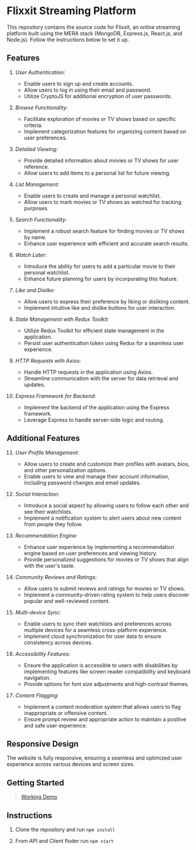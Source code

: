 # Flixxit Streaming Platform

This repository contains the source code for Flixxit, an online streaming platform built using the MERA stack (MongoDB, Express.js, React.js, and Node.js). Follow the instructions below to set it up.

## Features

1. *User Authentication:*
   - Enable users to sign up and create accounts.
   - Allow users to log in using their email and password.
   - Utilize CryptoJS for additional encryption of user passwords.

2. *Browse Functionality:*
   - Facilitate exploration of movies or TV shows based on specific criteria.
   - Implement categorization features for organizing content based on user preferences.

3. *Detailed Viewing:*
   - Provide detailed information about movies or TV shows for user reference.
   - Allow users to add items to a personal list for future viewing.

4. *List Management:*
   - Enable users to create and manage a personal watchlist.
   - Allow users to mark movies or TV shows as watched for tracking purposes.

5. *Search Functionality:*
   - Implement a robust search feature for finding movies or TV shows by name.
   - Enhance user experience with efficient and accurate search results.

6. *Watch Later:*
   - Introduce the ability for users to add a particular movie to their personal watchlist.
   - Enhance future planning for users by incorporating this feature.

7. *Like and Dislike:*
   - Allow users to express their preference by liking or disliking content.
   - Implement intuitive like and dislike buttons for user interaction.

8. *State Management with Redux Toolkit:*
   - Utilize Redux Toolkit for efficient state management in the application.
   - Persist user authentication token using Redux for a seamless user experience.

9. *HTTP Requests with Axios:*
   - Handle HTTP requests in the application using Axios.
   - Streamline communication with the server for data retrieval and updates.

10. *Express Framework for Backend:*
    - Implement the backend of the application using the Express framework.
    - Leverage Express to handle server-side logic and routing.

## Additional Features

11. *User Profile Management:*
    - Allow users to create and customize their profiles with avatars, bios, and other personalization options.
    - Enable users to view and manage their account information, including password changes and email updates.

12. *Social Interaction:*
    - Introduce a social aspect by allowing users to follow each other and see their watchlists.
    - Implement a notification system to alert users about new content from people they follow.

13. *Recommendation Engine:*
    - Enhance user experience by implementing a recommendation engine based on user preferences and viewing history.
    - Provide personalized suggestions for movies or TV shows that align with the user's taste.

14. *Community Reviews and Ratings:*
    - Allow users to submit reviews and ratings for movies or TV shows.
    - Implement a community-driven rating system to help users discover popular and well-reviewed content.

15. *Multi-device Sync:*
    - Enable users to sync their watchlists and preferences across multiple devices for a seamless cross-platform experience.
    - Implement cloud synchronization for user data to ensure consistency across devices.

16. *Accessibility Features:*
    - Ensure the application is accessible to users with disabilities by implementing features like screen reader compatibility and keyboard navigation.
    - Provide options for font size adjustments and high-contrast themes.

17. *Content Flagging:*
    - Implement a content moderation system that allows users to flag inappropriate or offensive content.
    - Ensure prompt review and appropriate action to maintain a positive and safe user experience.

## Responsive Design

The website is fully responsive, ensuring a seamless and optimized user experience across various devices and screen sizes.

## Getting Started
  
>[Working Demo]()

## Instructions

1. Clone the repository and run ```npm install```

2. From API and Client floder run ```npm start```